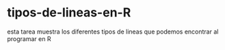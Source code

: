 # tipos-de-lineas-en-R
esta tarea muestra los diferentes tipos de lineas que podemos encontrar al programar en R
